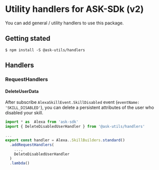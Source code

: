 # Utility handlers for ASK-SDk (v2)

You can add general / utility handlers to use this package.

## Getting stated

```
$ npm install -S @ask-utils/handlers
```

## Handlers
### RequestHandlers

#### DeleteUserData

After subscribe `AlexaSkillEvent.SkillDisabled` event (`eventName: 'SKILL_DISABLED'`), you can delete a persistent attributes of the user who disabled your skill.

```typescript
import * as  Alexa from 'ask-sdk'
import { DeleteDisabledUserHandler } from '@ask-utils/handlers'

...
export const handler = Alexa..SkillBuilders.standard()
  .addRequestHandlers(
    ...,
    DeleteDisabledUserHandler
  )
  .lambda()
```